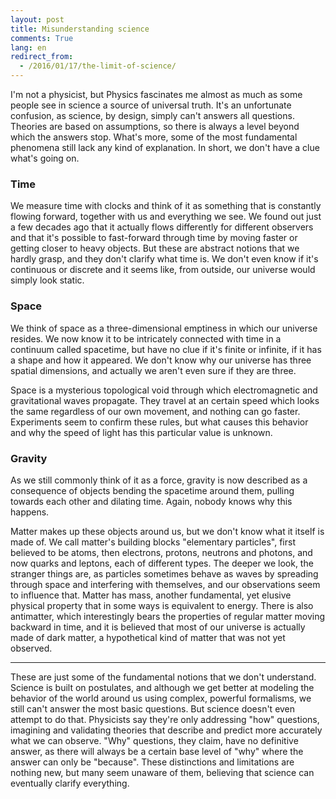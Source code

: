 ```yaml
---
layout: post
title: Misunderstanding science
comments: True
lang: en
redirect_from:
  - /2016/01/17/the-limit-of-science/
---
```


I'm not a physicist, but Physics fascinates me almost as much as some people see in science a source of universal truth. It's an unfortunate confusion, as science, by design, simply can't answers all questions. Theories are based on assumptions, so there is always a level beyond which the answers stop. What's more, some of the most fundamental phenomena still lack any kind of explanation. In short, we don't have a clue what's going on.

<!--more-->

### Time

We measure time with clocks and think of it as something that is constantly flowing forward, together with us and everything we see. We found out just a few decades ago that it actually flows differently for different observers and that it's possible to fast-forward through time by moving faster or getting closer to heavy objects. But these are abstract notions that we hardly grasp, and they don't clarify what time is. We don't even know if it's continuous or discrete and it seems like, from outside, our universe would simply look static.

### Space

We think of space as a three-dimensional emptiness in which our universe resides. We now know it to be intricately connected with time in a continuum called spacetime, but have no clue if it's finite or infinite, if it has a shape and how it appeared. We don't know why our universe has three spatial dimensions, and actually we aren't even sure if they are three.

Space is a mysterious topological void through which electromagnetic and gravitational waves propagate. They travel at an certain speed which looks the same regardless of our own movement, and nothing can go faster. Experiments seem to confirm these rules, but what causes this behavior and why the speed of light has this particular value is unknown.  

### Gravity

As we still commonly think of it as a force, gravity is now described as a consequence of objects bending the spacetime around them, pulling towards each other and dilating time. Again, nobody knows why this happens.

Matter makes up these objects around us, but we don't know what it itself is made of. We call matter's building blocks "elementary particles", first believed to be atoms, then electrons, protons, neutrons and photons, and now quarks and leptons, each of different types. The deeper we look, the stranger things are, as particles sometimes behave as waves by spreading through space and interfering with themselves, and our observations seem to influence that. Matter has mass, another fundamental, yet elusive physical property that in some ways is equivalent to energy. There is also antimatter, which interestingly bears the properties of regular matter moving backward in time, and it is believed that most of our universe is actually made of dark matter, a hypothetical kind of matter that was not yet observed.

---

These are just some of the fundamental notions that we don't understand. Science is built on postulates, and although we get better at modeling the behavior of the world around us using complex, powerful formalisms, we still can't answer the most basic questions. But science doesn't even attempt to do that. Physicists say they're only addressing "how" questions, imagining and validating theories that describe and predict more accurately what we can observe. "Why" questions, they claim, have no definitive answer, as there will always be a certain base level of "why" where the answer can only be "because". These distinctions and limitations are nothing new, but many seem unaware of them, believing that science can eventually clarify everything.  
